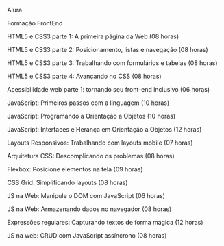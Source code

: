 Alura

Formação FrontEnd</br>

HTML5 e CSS3 parte 1: A primeira página da Web (08 horas)</br>

HTML5 e CSS3 parte 2: Posicionamento, listas e navegação (08 horas)</br>

HTML5 e CSS3 parte 3: Trabalhando com formulários e tabelas (08 horas)</br>

HTML5 e CSS3 parte 4: Avançando no CSS (08 horas)</br>

Acessibilidade web parte 1: tornando seu front-end inclusivo (06 horas)</br>

JavaScript: Primeiros passos com a linguagem (10 horas)</br>

JavaScript: Programando a Orientação a Objetos (10 horas)</br>

JavaScript: Interfaces e Herança em Orientação a Objetos (12 horas)</br>

Layouts Responsivos: Trabalhando com layouts mobile (07 horas)</br>

Arquitetura CSS: Descomplicando os problemas (08 horas)</br>

Flexbox: Posicione elementos na tela (09 horas)</br>

CSS Grid: Simplificando layouts (08 horas)</br>

JS na Web: Manipule o DOM com JavaScript (06 horas)</br>

JS na Web: Armazenando dados no navegador (08 horas)</br>

Expressões regulares: Capturando textos de forma mágica (12 horas)</br>

JS na web: CRUD com JavaScript assíncrono (08 horas)</br>